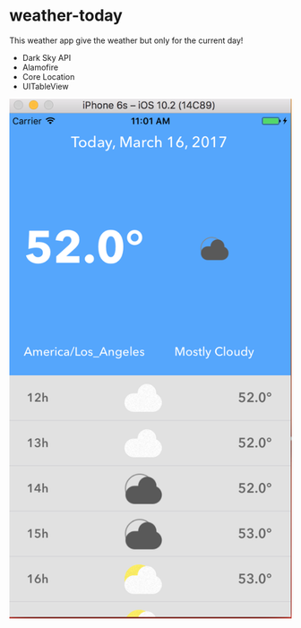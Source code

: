 # weather-today
This weather app give the weather but only for the current day!

- Dark Sky API
- Alamofire
- Core Location
- UITableView


![Weather Today](https://github.com/Ru0f3ng/weather-today/blob/master/weather-today-ss.png)
